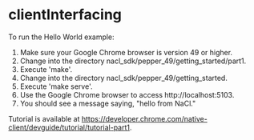 # clientInterfacing

To run the Hello World example:    
1. Make sure your Google Chrome browser is version 49 or higher.  
2. Change into the directory nacl_sdk/pepper_49/getting_started/part1.  
3. Execute 'make'.  
4. Change into the directory nacl_sdk/pepper_49/getting_started.  
5. Execute 'make serve'.  
6. Use the Google Chrome browser to access http://localhost:5103.  
7. You should see a message saying, "hello from NaCl."  
  
Tutorial is available at https://developer.chrome.com/native-client/devguide/tutorial/tutorial-part1.  

